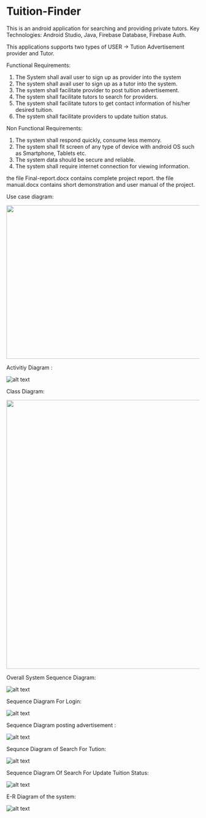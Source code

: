 # Tuition-Finder
This is an android application for searching and providing private tutors.
Key Technologies:
Android Studio, Java, Firebase Database, Firebase Auth.

This applications supports two types of USER -> Tution Advertisement provider and Tutor. 

Functional Requirements:
1. The System shall avail user to sign up as provider into the system
2. The system shall avail user to sign up as a tutor into the system.
3. The system shall facilitate provider to post tuition advertisement.
4. The system shall facilitate tutors to search for providers.
5. The system shall facilitate tutors to get contact information of his/her desired tuition.
6. The system shall facilitate providers to update tuition status.


Non Functional Requirements:
 1. The system shall respond quickly, consume less memory.
 2. The system shall fit screen of any type of device with android OS such as Smartphone, Tablets etc.
 3. The system data should be secure and reliable.
 4. The system shall require internet connection for viewing information.

the file Final-report.docx contains complete project report.
the file manual.docx contains short demonstration and user manual of the project.

Use case diagram:

 <img src="https://github.com/AbidSaleh/Tuition-Finder/blob/master/resources/diagrams/Use_Case_Diagram.png" width="600" height="400">


Activitiy Diagram :

![alt text](https://github.com/AbidSaleh/Tuition-Finder/blob/master/resources/diagrams/Activity_Diagram.png)


Class Diagram:

<img src="https://github.com/AbidSaleh/Tuition-Finder/blob/master/resources/diagrams/Class_Diagram.png" width="700" height="700">
 


Overall System Sequence Diagram:

![alt text](https://github.com/AbidSaleh/Tuition-Finder/blob/master/resources/diagrams/System_Sequence_Diagram.png) 

Sequence Diagram For Login:

![alt text](https://github.com/AbidSaleh/Tuition-Finder/blob/master/resources/diagrams/Seq_Dgm_Tutor_Login.png)


Sequence Diagram posting advertisement :
 
 ![alt text](https://github.com/AbidSaleh/Tuition-Finder/blob/master/resources/diagrams/Seq_Dgm_Post_Adv.png)

Sequnce Diagram of Search For Tution:
 
 ![alt text](https://github.com/AbidSaleh/Tuition-Finder/blob/master/resources/diagrams/Seq_Dgm_Search_Tuition.png)

Sequence Diagram Of Search For Update Tuition Status:
 
![alt text](https://github.com/AbidSaleh/Tuition-Finder/blob/master/resources/diagrams/Seq_Dgm_Upd_Tuition.png)

E-R Diagram of the system:
 
![alt text](https://github.com/AbidSaleh/Tuition-Finder/blob/master/resources/diagrams/E-R_Diagram.png)










